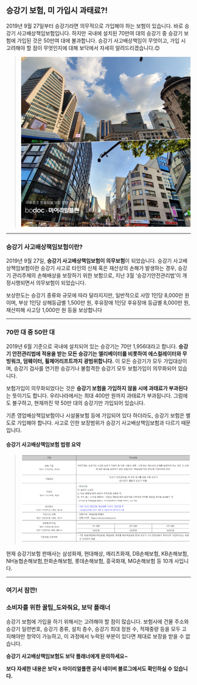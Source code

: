 ## 승강기 보험, 미 가입시 과태료?!
	
2019년 9월 27일부터 승강기라면 의무적으로 가입해야 하는 보험이 있습니다. 바로 승강기 사고배상책임보험입니다. 
하지만 국내에 설치된 70만여 대의 승강기 중 승강기 보험에 가입된 것은 50만여 대에 불과합니다. 승강기 사고배상책임이 무엇이고, 가입 시 고려해야 할 점이 무엇인지에 대해 보닥에서 자세히 알려드리겠습니다.😊


> ![alt img](https://raw.githubusercontent.com/aijinet/doctor-contents/master/contents/201911/191125/contents1.png)


---------------------------------------
### 승강기 사고배상책임보험이란?

2019년 9월 27일, **승강기 사고배상책임보험이 의무보험**이 되었습니다. 승강기 사고배상책임보험이란 승강기 사고로 타인의 신체 혹은 재산상의 손해가 발생하는 경우, 승강기 관리주체의 손해배상을 보장하기 위한 보험으로, 지난 3월 ‘승강기안전관리법’이 개정시행되면서 의무보험이 되었습니다.

보상한도는 승강기 종류와 규모에 따라 달라지지만, 일반적으로 사망 1인당 8,000만 원이며, 부상 1인당 상해등급별 1,500만 원, 후유장애 1인당 후유장애 등급별 8,000만 원, 재산피해 사고당 1,000만 원 등을 보상합니다



---------------------------------------
### 70만 대 중 50만 대

2019년 6월 기준으로 국내에 설치되어 있는 승강기는 70만 1,956대라고 합니다. **승강기 안전관리법에 적용을 받는 모든 승강기는 엘리베이터를 비롯하여 에스컬레이터와 무빙워크, 덤웨이터, 휠체어리프트까지 광범위합니다.** 이 모든 승강기가 모두 가입대상이며, 승강기 검사를 연기한 승강기나 불합격한 승강기 모두 보험가입이 의무화되어 있습니다.

보험가입이 의무화되었다는 것은 **승강기 보험을 가입하지 않을 시에 과태료가 부과된다**는 뜻이기도 합니다. 우리나라에서는 최대 400만 원까지 과태료가 부과됩니다. 그럼에도 불구하고, 현재까진 약 50만 대의 승강기만 가입되어 있습니다.

기존 영업배상책임보험이나 시설물보험 등에 가입되어 있다 하더라도, 승강기 보험은 별도로 가입해야 합니다. 사고로 인한 보장범위가 승강기 사고배상책임보험과 다르기 때문입니다.

#### 승강기 사고배상책임보험 법령 요약

> ![alt img](https://raw.githubusercontent.com/aijinet/doctor-contents/master/contents/201911/191125/contents2.png)

현재 승강기보험 판매사는 삼성화재, 현대해상, 메리츠화재, DB손해보험, KB손해보험, NH농협손해보험,한화손해보험, 롯데손해보험, 흥국화재, MG손해보험 등 10개 사입니다.


---------------------------------------
### 여기서 잠깐! 
### 소비자를 위한 꿀팁_도와줘요, 보닥 플래너

승강기 보험에 가입을 하기 위해서는 고려해야 할 점이 많습니다. 보험사에 건물 주소와 승강기 일련번호, 승강기 종류, 설치 층수, 승강기 최대 정원 수, 적재중량 등을 모두 고지해야만 청약이 가능하고, 이 과정에서 누락된 부분이 있다면 제대로 보장을 받을 수 없습니다.

**승강기 사고배상책임보험도 보닥 플래너에게 문의하세요~**

**보다 자세한 내용은 보닥 x 마이리얼플랜 공식 네이버 블로그에서도 확인하실 수 있습니다.**